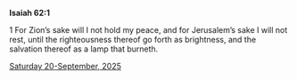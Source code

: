 **Isaiah 62:1**

1 For Zion’s sake will I not hold my peace, and for Jerusalem’s sake I will not rest, until the righteousness thereof go forth as brightness, and the salvation thereof as a lamp that burneth.

[Saturday 20-September, 2025](https://getbible.life/kjv/Isaiah/62/1)
